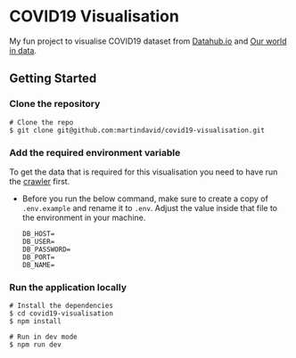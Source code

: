 # COVID19 Visualisation

My fun project to visualise COVID19 dataset from [Datahub.io](https://datahub.io/core/covid-19) and [Our world in data](https://github.com/owid/covid-19-data/tree/master/public/data).

## Getting Started

### Clone the repository

```
# Clone the repo
$ git clone git@github.com:martindavid/covid19-visualisation.git
```

### Add the required environment variable
To get the data that is required for this visualisation you need to have run the [crawler](https://github.com/martindavid/covid19-data-crawler) first.

- Before you run the below command, make sure to create a copy of `.env.example` and rename it to `.env`. Adjust the value inside that file to the environment in your machine.

  ```
  DB_HOST=
  DB_USER=
  DB_PASSWORD=
  DB_PORT=
  DB_NAME=
  ```

### Run the application locally

```
# Install the dependencies
$ cd covid19-visualisation
$ npm install

# Run in dev mode
$ npm run dev
```
